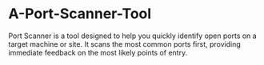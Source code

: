 # A-Port-Scanner-Tool
Port Scanner is a tool designed to help you quickly identify open ports on a target machine or site. It scans the most common ports first, providing immediate feedback on the most likely points of entry.
